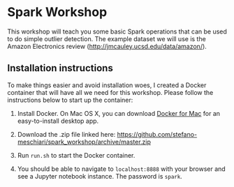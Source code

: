 # Spark Workshop 

This workshop will teach you some basic Spark operations that can be used to do simple outlier detection. The example dataset we will use is the Amazon Electronics review (http://jmcauley.ucsd.edu/data/amazon/).

## Installation instructions
To make things easier and avoid installation woes, I created a Docker container that will have all we need for this workshop. Please follow the instructions below to start up the container:

1. Install Docker. On Mac OS X, you can download [Docker for Mac](https://store.docker.com/editions/community/docker-ce-desktop-mac) for an easy-to-install desktop app. 

2. Download the .zip file linked here: https://github.com/stefano-meschiari/spark_workshop/archive/master.zip

3. Run `run.sh` to start the Docker container.

4. You should be able to navigate to `localhost:8888` with your browser and see a Jupyter notebook instance. The password is `spark`.
